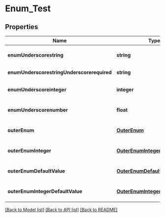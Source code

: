 # Enum_Test

## Properties
Name | Type | Description | Notes
------------ | ------------- | ------------- | -------------
**enumUnderscorestring** | **string** |  | [optional] [default to null]
**enumUnderscorestringUnderscorerequired** | **string** |  | [default to null]
**enumUnderscoreinteger** | **integer** |  | [optional] [default to null]
**enumUnderscorenumber** | **float** |  | [optional] [default to null]
**outerEnum** | [**OuterEnum**](OuterEnum.md) |  | [optional] [default to null]
**outerEnumInteger** | [**OuterEnumInteger**](OuterEnumInteger.md) |  | [optional] [default to null]
**outerEnumDefaultValue** | [**OuterEnumDefaultValue**](OuterEnumDefaultValue.md) |  | [optional] [default to null]
**outerEnumIntegerDefaultValue** | [**OuterEnumIntegerDefaultValue**](OuterEnumIntegerDefaultValue.md) |  | [optional] [default to null]

[[Back to Model list]](../README.md#documentation-for-models) [[Back to API list]](../README.md#documentation-for-api-endpoints) [[Back to README]](../README.md)


